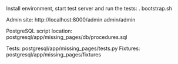 Install environment, start test server and run the tests:
. bootstrap.sh

Admin site:
http://localhost:8000/admin
admin/admin

PostgreSQL script location:
postgresql/app/missing_pages/db/procedures.sql

Tests:
postgresql/app/missing_pages/tests.py
Fixtures:
postgresql/app/missing_pages/fixtures
